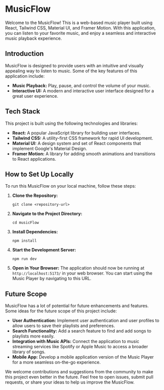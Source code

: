# MusicFlow

Welcome to the MusicFlow! This is a web-based music player built using React, Tailwind CSS, Material UI, and Framer Motion. With this application, you can listen to your favorite music, and enjoy a seamless and interactive music playback experience.

## Introduction

MusicFlow is designed to provide users with an intuitive and visually appealing way to listen to music. Some of the key features of this application include:

- **Music Playback:** Play, pause, and control the volume of your music.
- **Interactive UI:** A modern and interactive user interface designed for a great user experience.


## Tech Stack

This project is built using the following technologies and libraries:

- **React:** A popular JavaScript library for building user interfaces.
- **Tailwind CSS:** A utility-first CSS framework for rapid UI development.
- **Material UI:** A design system and set of React components that implement Google's Material Design.
- **Framer Motion:** A library for adding smooth animations and transitions to React applications.

## How to Set Up Locally

To run this MusicFlow on your local machine, follow these steps:

1. **Clone the Repository:** 
   ```
   git clone <repository-url>
   ```

2. **Navigate to the Project Directory:**
   ```
   cd musicFlow
   ```

3. **Install Dependencies:**
   ```
   npm install
   ```

4. **Start the Development Server:**
   ```
   npm run dev
   ```

5. **Open in Your Browser:**
   The application should now be running at `http://localhost:5173/` in your web browser. You can start using the Music Player by navigating to this URL.

## Future Scope

MusicFlow has a lot of potential for future enhancements and features. Some ideas for the future scope of this project include:

- **User Authentication:** Implement user authentication and user profiles to allow users to save their playlists and preferences.
- **Search Functionality:** Add a search feature to find and add songs to playlists more easily.
- **Integration with Music APIs:** Connect the application to music streaming services like Spotify or Apple Music to access a broader library of songs.
- **Mobile App:** Develop a mobile application version of the Music Player for a more seamless on-the-go experience.

We welcome contributions and suggestions from the community to make this project even better in the future. Feel free to open issues, submit pull requests, or share your ideas to help us improve the MusicFlow.
